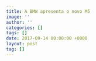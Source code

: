 ```yaml
---
title: A BMW apresenta o novo M5
image: ''
author: ''
categories: []
tags: []
date: 2017-09-14 00:00:00 +0000
layout: post
tag: []
---
```

